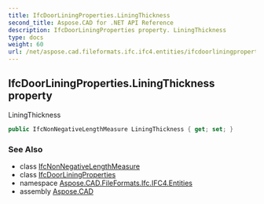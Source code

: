 ```yaml
---
title: IfcDoorLiningProperties.LiningThickness
second_title: Aspose.CAD for .NET API Reference
description: IfcDoorLiningProperties property. LiningThickness
type: docs
weight: 60
url: /net/aspose.cad.fileformats.ifc.ifc4.entities/ifcdoorliningproperties/liningthickness/
---
```

## IfcDoorLiningProperties.LiningThickness property

LiningThickness

```csharp
public IfcNonNegativeLengthMeasure LiningThickness { get; set; }
```

### See Also

* class [IfcNonNegativeLengthMeasure](../../../aspose.cad.fileformats.ifc.ifc4.types/ifcnonnegativelengthmeasure/)
* class [IfcDoorLiningProperties](../)
* namespace [Aspose.CAD.FileFormats.Ifc.IFC4.Entities](../../ifcdoorliningproperties/)
* assembly [Aspose.CAD](../../../)


